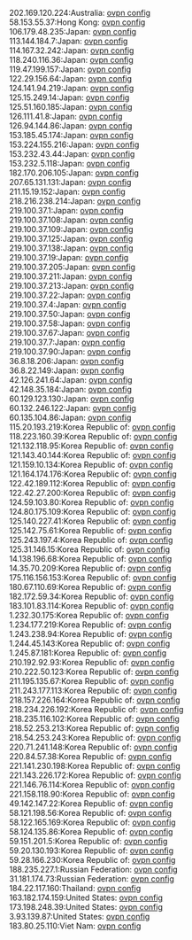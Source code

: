 202.169.120.224:Australia: [ovpn config](vpn/202_169_120_224.ovpn)  
58.153.55.37:Hong Kong: [ovpn config](vpn/58_153_55_37.ovpn)  
106.179.48.235:Japan: [ovpn config](vpn/106_179_48_235.ovpn)  
113.144.184.7:Japan: [ovpn config](vpn/113_144_184_7.ovpn)  
114.167.32.242:Japan: [ovpn config](vpn/114_167_32_242.ovpn)  
118.240.116.36:Japan: [ovpn config](vpn/118_240_116_36.ovpn)  
119.47.199.157:Japan: [ovpn config](vpn/119_47_199_157.ovpn)  
122.29.156.64:Japan: [ovpn config](vpn/122_29_156_64.ovpn)  
124.141.94.219:Japan: [ovpn config](vpn/124_141_94_219.ovpn)  
125.15.249.14:Japan: [ovpn config](vpn/125_15_249_14.ovpn)  
125.51.160.185:Japan: [ovpn config](vpn/125_51_160_185.ovpn)  
126.111.41.8:Japan: [ovpn config](vpn/126_111_41_8.ovpn)  
126.94.144.86:Japan: [ovpn config](vpn/126_94_144_86.ovpn)  
153.185.45.174:Japan: [ovpn config](vpn/153_185_45_174.ovpn)  
153.224.155.216:Japan: [ovpn config](vpn/153_224_155_216.ovpn)  
153.232.43.44:Japan: [ovpn config](vpn/153_232_43_44.ovpn)  
153.232.5.118:Japan: [ovpn config](vpn/153_232_5_118.ovpn)  
182.170.206.105:Japan: [ovpn config](vpn/182_170_206_105.ovpn)  
207.65.131.131:Japan: [ovpn config](vpn/207_65_131_131.ovpn)  
211.15.19.152:Japan: [ovpn config](vpn/211_15_19_152.ovpn)  
218.216.238.214:Japan: [ovpn config](vpn/218_216_238_214.ovpn)  
219.100.37.1:Japan: [ovpn config](vpn/219_100_37_1.ovpn)  
219.100.37.108:Japan: [ovpn config](vpn/219_100_37_108.ovpn)  
219.100.37.109:Japan: [ovpn config](vpn/219_100_37_109.ovpn)  
219.100.37.125:Japan: [ovpn config](vpn/219_100_37_125.ovpn)  
219.100.37.138:Japan: [ovpn config](vpn/219_100_37_138.ovpn)  
219.100.37.19:Japan: [ovpn config](vpn/219_100_37_19.ovpn)  
219.100.37.205:Japan: [ovpn config](vpn/219_100_37_205.ovpn)  
219.100.37.211:Japan: [ovpn config](vpn/219_100_37_211.ovpn)  
219.100.37.213:Japan: [ovpn config](vpn/219_100_37_213.ovpn)  
219.100.37.22:Japan: [ovpn config](vpn/219_100_37_22.ovpn)  
219.100.37.4:Japan: [ovpn config](vpn/219_100_37_4.ovpn)  
219.100.37.50:Japan: [ovpn config](vpn/219_100_37_50.ovpn)  
219.100.37.58:Japan: [ovpn config](vpn/219_100_37_58.ovpn)  
219.100.37.67:Japan: [ovpn config](vpn/219_100_37_67.ovpn)  
219.100.37.7:Japan: [ovpn config](vpn/219_100_37_7.ovpn)  
219.100.37.90:Japan: [ovpn config](vpn/219_100_37_90.ovpn)  
36.8.18.206:Japan: [ovpn config](vpn/36_8_18_206.ovpn)  
36.8.22.149:Japan: [ovpn config](vpn/36_8_22_149.ovpn)  
42.126.241.64:Japan: [ovpn config](vpn/42_126_241_64.ovpn)  
42.148.35.184:Japan: [ovpn config](vpn/42_148_35_184.ovpn)  
60.129.123.130:Japan: [ovpn config](vpn/60_129_123_130.ovpn)  
60.132.246.122:Japan: [ovpn config](vpn/60_132_246_122.ovpn)  
60.135.104.86:Japan: [ovpn config](vpn/60_135_104_86.ovpn)  
115.20.193.219:Korea Republic of: [ovpn config](vpn/115_20_193_219.ovpn)  
118.223.160.39:Korea Republic of: [ovpn config](vpn/118_223_160_39.ovpn)  
121.132.118.95:Korea Republic of: [ovpn config](vpn/121_132_118_95.ovpn)  
121.143.40.144:Korea Republic of: [ovpn config](vpn/121_143_40_144.ovpn)  
121.159.10.134:Korea Republic of: [ovpn config](vpn/121_159_10_134.ovpn)  
121.164.174.176:Korea Republic of: [ovpn config](vpn/121_164_174_176.ovpn)  
122.42.189.112:Korea Republic of: [ovpn config](vpn/122_42_189_112.ovpn)  
122.42.27.200:Korea Republic of: [ovpn config](vpn/122_42_27_200.ovpn)  
124.59.103.80:Korea Republic of: [ovpn config](vpn/124_59_103_80.ovpn)  
124.80.175.109:Korea Republic of: [ovpn config](vpn/124_80_175_109.ovpn)  
125.140.227.41:Korea Republic of: [ovpn config](vpn/125_140_227_41.ovpn)  
125.142.75.61:Korea Republic of: [ovpn config](vpn/125_142_75_61.ovpn)  
125.243.197.4:Korea Republic of: [ovpn config](vpn/125_243_197_4.ovpn)  
125.31.146.15:Korea Republic of: [ovpn config](vpn/125_31_146_15.ovpn)  
14.138.196.68:Korea Republic of: [ovpn config](vpn/14_138_196_68.ovpn)  
14.35.70.209:Korea Republic of: [ovpn config](vpn/14_35_70_209.ovpn)  
175.116.156.153:Korea Republic of: [ovpn config](vpn/175_116_156_153.ovpn)  
180.67.110.69:Korea Republic of: [ovpn config](vpn/180_67_110_69.ovpn)  
182.172.59.34:Korea Republic of: [ovpn config](vpn/182_172_59_34.ovpn)  
183.101.83.114:Korea Republic of: [ovpn config](vpn/183_101_83_114.ovpn)  
1.232.30.175:Korea Republic of: [ovpn config](vpn/1_232_30_175.ovpn)  
1.234.177.219:Korea Republic of: [ovpn config](vpn/1_234_177_219.ovpn)  
1.243.238.94:Korea Republic of: [ovpn config](vpn/1_243_238_94.ovpn)  
1.244.45.143:Korea Republic of: [ovpn config](vpn/1_244_45_143.ovpn)  
1.245.87.181:Korea Republic of: [ovpn config](vpn/1_245_87_181.ovpn)  
210.192.92.93:Korea Republic of: [ovpn config](vpn/210_192_92_93.ovpn)  
210.222.50.123:Korea Republic of: [ovpn config](vpn/210_222_50_123.ovpn)  
211.195.135.67:Korea Republic of: [ovpn config](vpn/211_195_135_67.ovpn)  
211.243.177.113:Korea Republic of: [ovpn config](vpn/211_243_177_113.ovpn)  
218.157.226.164:Korea Republic of: [ovpn config](vpn/218_157_226_164.ovpn)  
218.234.226.192:Korea Republic of: [ovpn config](vpn/218_234_226_192.ovpn)  
218.235.116.102:Korea Republic of: [ovpn config](vpn/218_235_116_102.ovpn)  
218.52.253.213:Korea Republic of: [ovpn config](vpn/218_52_253_213.ovpn)  
218.54.253.243:Korea Republic of: [ovpn config](vpn/218_54_253_243.ovpn)  
220.71.241.148:Korea Republic of: [ovpn config](vpn/220_71_241_148.ovpn)  
220.84.57.38:Korea Republic of: [ovpn config](vpn/220_84_57_38.ovpn)  
221.141.230.198:Korea Republic of: [ovpn config](vpn/221_141_230_198.ovpn)  
221.143.226.172:Korea Republic of: [ovpn config](vpn/221_143_226_172.ovpn)  
221.146.76.114:Korea Republic of: [ovpn config](vpn/221_146_76_114.ovpn)  
221.158.118.90:Korea Republic of: [ovpn config](vpn/221_158_118_90.ovpn)  
49.142.147.22:Korea Republic of: [ovpn config](vpn/49_142_147_22.ovpn)  
58.121.198.56:Korea Republic of: [ovpn config](vpn/58_121_198_56.ovpn)  
58.122.165.169:Korea Republic of: [ovpn config](vpn/58_122_165_169.ovpn)  
58.124.135.86:Korea Republic of: [ovpn config](vpn/58_124_135_86.ovpn)  
59.151.201.5:Korea Republic of: [ovpn config](vpn/59_151_201_5.ovpn)  
59.20.130.193:Korea Republic of: [ovpn config](vpn/59_20_130_193.ovpn)  
59.28.166.230:Korea Republic of: [ovpn config](vpn/59_28_166_230.ovpn)  
188.235.227.1:Russian Federation: [ovpn config](vpn/188_235_227_1.ovpn)  
31.181.174.73:Russian Federation: [ovpn config](vpn/31_181_174_73.ovpn)  
184.22.117.160:Thailand: [ovpn config](vpn/184_22_117_160.ovpn)  
163.182.174.159:United States: [ovpn config](vpn/163_182_174_159.ovpn)  
173.198.248.39:United States: [ovpn config](vpn/173_198_248_39.ovpn)  
3.93.139.87:United States: [ovpn config](vpn/3_93_139_87.ovpn)  
183.80.25.110:Viet Nam: [ovpn config](vpn/183_80_25_110.ovpn)  
